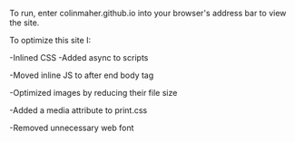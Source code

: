 To run, enter colinmaher.github.io into your browser's address bar to view the site.

To optimize this site I:



  -Inlined CSS
  -Added async to scripts
  
  -Moved inline JS to after end body tag
  
  -Optimized images by reducing their file size
  
  -Added a media attribute to print.css
  
  -Removed unnecessary web font
